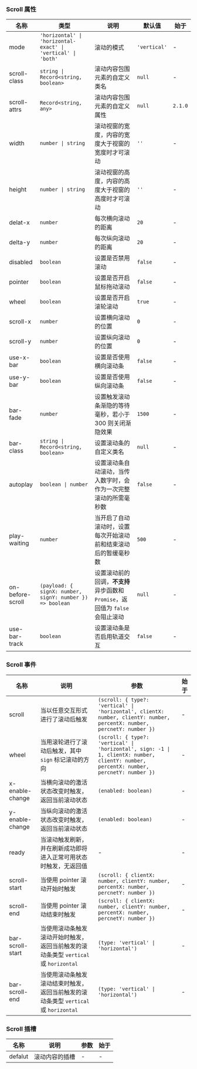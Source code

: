 ### Scroll 属性

| 名称             | 类型                                                         | 说明                                                                          | 默认值       | 始于    |
| ---------------- | ------------------------------------------------------------ | ----------------------------------------------------------------------------- | ------------ | ------- |
| mode             | `'horizontal' \| 'horizontal-exact' \| 'vertical' \| 'both'` | 滚动的模式                                                                    | `'vertical'` | -       |
| scroll-class     | `string \| Record<string, boolean>`                          | 滚动内容包围元素的自定义类名                                                  | `null`       | -       |
| scroll-attrs     | `Record<string, any>`                                        | 滚动内容包围元素的自定义属性                                                  | `null`       | `2.1.0` |
| width            | `number \| string`                                           | 滚动视窗的宽度，内容的宽度大于视窗的宽度时才可滚动                            | `''`         | -       |
| height           | `number \| string`                                           | 滚动视窗的高度，内容的高度大于视窗的高度时才可滚动                            | `''`         | -       |
| delat-x          | `number`                                                     | 每次横向滚动的距离                                                            | `20`         | -       |
| delta-y          | `number`                                                     | 每次纵向滚动的距离                                                            | `20`         | -       |
| disabled         | `boolean`                                                    | 设置是否禁用滚动                                                              | `false`      | -       |
| pointer          | `boolean`                                                    | 设置是否开启鼠标拖动滚动                                                      | `false`      | -       |
| wheel            | `boolean`                                                    | 设置是否开启滚轮滚动                                                          | `true`       | -       |
| scroll-x         | `number`                                                     | 设置横向滚动的位置                                                            | `0`          | -       |
| scroll-y         | `number`                                                     | 设置纵向滚动的位置                                                            | `0`          | -       |
| use-x-bar        | `boolean`                                                    | 设置是否使用横向滚动条                                                        | `false`      | -       |
| use-y-bar        | `boolean`                                                    | 设置是否使用纵向滚动条                                                        | `false`      | -       |
| bar-fade         | `number`                                                     | 设置触发滚动条渐隐的等待毫秒，若小于 300 则关闭渐隐效果                       | `1500`       | -       |
| bar-class        | `string \| Record<string, boolean>`                          | 设置滚动条的自定义类名                                                        | `null`       | -       |
| autoplay         | `boolean \| number`                                          | 设置滚动条自动滚动，当传入数字时，会作为一次完整滚动的所需毫秒数              | `false`      | -       |
| play-waiting     | `number`                                                     | 当开启了自动滚动时，设置每次开始滚动前和结束滚动后的暂缓毫秒数                | `500`        | -       |
| on-before-scroll | `(payload: { signX: number, signY: number }) => boolean`     | 设置滚动前的回调，**不支持**异步函数和 `Promise`，返回值为 `false` 会阻止滚动 | `null`       | -       |
| use-bar-track    | `boolean`                                                    | 设置滚动条是否启用轨道交互                                                    | `false`      | -       |

### Scroll 事件

| 名称             | 说明                                                                                | 参数                                                                                                                                   | 始于 |
| ---------------- | ----------------------------------------------------------------------------------- | -------------------------------------------------------------------------------------------------------------------------------------- | ---- |
| scroll           | 当以任意交互形式进行了滚动后触发                                                    | `(scroll: { type?: 'vertical' \| 'horizontal', clientX: number, clientY: number, percentX: number, percnetY: number })`                | -    |
| wheel            | 当用滚轮进行了滚动后触发，其中 `sign` 标记滚动的方向                                | `(scroll: { type?: 'vertical' \| 'horizontal', sign: -1 \| 1, clientX: number, clientY: number, percentX: number, percnetY: number })` | -    |
| x-enable-change  | 当横向滚动的激活状态改变时触发，返回当前滚动状态                                    | `(enabled: boolean)`                                                                                                                   | -    |
| y-enable-change  | 当纵向滚动的激活状态改变时触发，返回当前滚动状态                                    | `(enabled: boolean)`                                                                                                                   | -    |
| ready            | 当滚动触发刷新，并在刷新成功即将进入正常可用状态时触发，无返回值                    | -                                                                                                                                      | -    |
| scroll-start     | 当使用 pointer 滚动开始时触发                                                       | `(scroll: { clientX: number, clientY: number, percentX: number, percnetY: number })`                                                   | -    |
| scroll-end       | 当使用 pointer 滚动结束时触发                                                       | `(scroll: { clientX: number, clientY: number, percentX: number, percnetY: number })`                                                   | -    |
| bar-scroll-start | 当使用滚动条触发滚动开始时触发，返回当前触发的滚动条类型 `vertical` 或 `horizontal` | `(type: 'vertical' \| 'horizontal')`                                                                                                   | -    |
| bar-scroll-end   | 当使用滚动条触发滚动结束时触发，返回当前触发的滚动条类型 `vertical` 或 `horizontal` | `(type: 'vertical' \| 'horizontal')`                                                                                                   | -    |

### Scroll 插槽

| 名称    | 说明           | 参数 | 始于 |
| ------- | -------------- | ---- | ---- |
| defalut | 滚动内容的插槽 | -    | -    |
